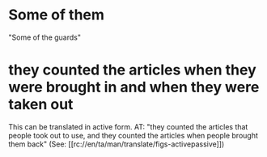 # Some of them

"Some of the guards"

# they counted the articles when they were brought in and when they were taken out

This can be translated in active form. AT: "they counted the articles that people took out to use, and they counted the articles when people brought them back" (See: [[rc://en/ta/man/translate/figs-activepassive]])

